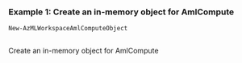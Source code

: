 ### Example 1: Create an in-memory object for AmlCompute
```powershell
New-AzMLWorkspaceAmlComputeObject
```

```output
```

Create an in-memory object for AmlCompute

